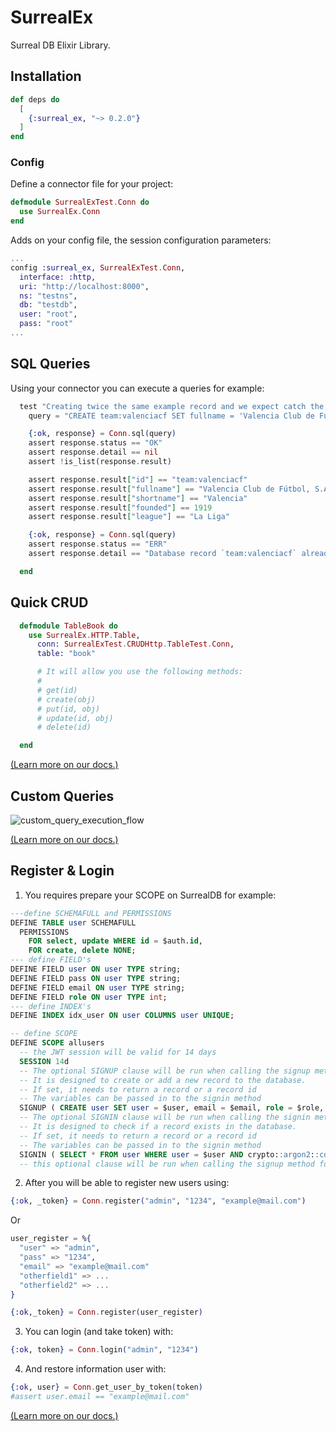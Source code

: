 # SurrealEx

Surreal DB Elixir Library.

## Installation

```elixir
def deps do
  [
    {:surreal_ex, "~> 0.2.0"}
  ]
end
```

### Config

Define a connector file for your project:
 
```elixir
defmodule SurrealExTest.Conn do
  use SurrealEx.Conn
end
```

Adds on your config file, the session configuration parameters:

```elixir
...
config :surreal_ex, SurrealExTest.Conn,
  interface: :http,
  uri: "http://localhost:8000",
  ns: "testns",
  db: "testdb",
  user: "root",
  pass: "root"
...
```

## SQL Queries

Using your connector you can execute a queries for example:

```elixir
  test "Creating twice the same example record and we expect catch the error", _state do
    query = "CREATE team:valenciacf SET fullname = 'Valencia Club de Fútbol, S.A.D.', shortname = 'Valencia', founded = 1919, league = 'La Liga';"

    {:ok, response} = Conn.sql(query)
    assert response.status == "OK"
    assert response.detail == nil
    assert !is_list(response.result)

    assert response.result["id"] == "team:valenciacf"
    assert response.result["fullname"] == "Valencia Club de Fútbol, S.A.D."
    assert response.result["shortname"] == "Valencia"
    assert response.result["founded"] == 1919
    assert response.result["league"] == "La Liga"

    {:ok, response} = Conn.sql(query)
    assert response.status == "ERR"
    assert response.detail == "Database record `team:valenciacf` already exists"

  end

```

## Quick CRUD

```elixir
  defmodule TableBook do
    use SurrealEx.HTTP.Table,
      conn: SurrealExTest.CRUDHttp.TableTest.Conn,
      table: "book"

      # It will allow you use the following methods:
      #
      # get(id) 
      # create(obj)
      # put(id, obj)
      # update(id, obj)
      # delete(id)

  end
```

[(Learn more on our docs.)](https://hexdocs.pm/surreal_ex/quick_crud.html)

## Custom Queries

![custom_query_execution_flow](https://user-images.githubusercontent.com/113306658/205117894-a48c577d-3254-4536-b1b5-7c190eef73c9.jpg)

[(Learn more on our docs.)](https://hexdocs.pm/surreal_ex/custom_queries.html)


## Register & Login

1. You requires prepare your SCOPE on SurrealDB for example: 

```SQL
---define SCHEMAFULL and PERMISSIONS
DEFINE TABLE user SCHEMAFULL
  PERMISSIONS
    FOR select, update WHERE id = $auth.id,
    FOR create, delete NONE;
--- define FIELD's
DEFINE FIELD user ON user TYPE string;
DEFINE FIELD pass ON user TYPE string;
DEFINE FIELD email ON user TYPE string;
DEFINE FIELD role ON user TYPE int;
--- define INDEX's
DEFINE INDEX idx_user ON user COLUMNS user UNIQUE;

-- define SCOPE
DEFINE SCOPE allusers
  -- the JWT session will be valid for 14 days
  SESSION 14d
  -- The optional SIGNUP clause will be run when calling the signup method for this scope
  -- It is designed to create or add a new record to the database.
  -- If set, it needs to return a record or a record id
  -- The variables can be passed in to the signin method
  SIGNUP ( CREATE user SET user = $user, email = $email, role = $role, pass = crypto::argon2::generate($pass))
  -- The optional SIGNIN clause will be run when calling the signin method for this scope
  -- It is designed to check if a record exists in the database.
  -- If set, it needs to return a record or a record id
  -- The variables can be passed in to the signin method
  SIGNIN ( SELECT * FROM user WHERE user = $user AND crypto::argon2::compare(pass, $pass) )
  -- this optional clause will be run when calling the signup method for this scope
```

2. After you will be able to register new users using:

```elixir
{:ok, _token} = Conn.register("admin", "1234", "example@mail.com")
```
Or 
```elixir
user_register = %{
  "user" => "admin",
  "pass" => "1234",
  "email" => "example@mail.com"
  "otherfield1" => ...
  "otherfield2" => ...
}

{:ok,_token} = Conn.register(user_register)
```

3. You can login (and take token) with:

```elixir
{:ok, token} = Conn.login("admin", "1234")
```

4. And restore information user with:

```elixir
{:ok, user} = Conn.get_user_by_token(token)
#assert user.email == "example@mail.com"
```

[(Learn more on our docs.)](https://hexdocs.pm/surreal_ex/register_and_login.html)
